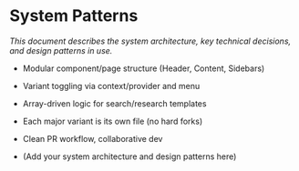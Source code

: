 # System Patterns

_This document describes the system architecture, key technical decisions, and design patterns in use._

- Modular component/page structure (Header, Content, Sidebars)
- Variant toggling via context/provider and menu
- Array-driven logic for search/research templates
- Each major variant is its own file (no hard forks)
- Clean PR workflow, collaborative dev

- (Add your system architecture and design patterns here) 
